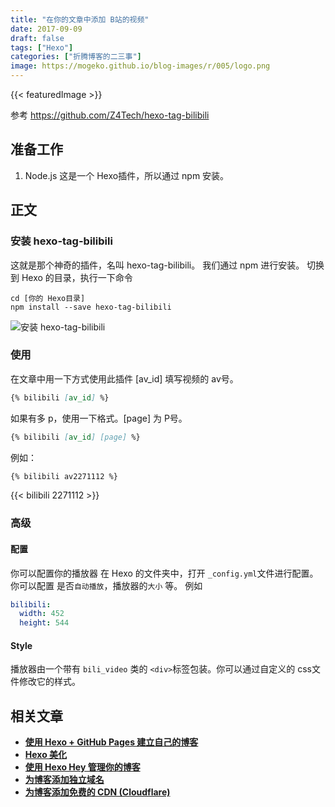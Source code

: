 ```yaml
---
title: "在你的文章中添加 B站的视频"
date: 2017-09-09
draft: false
tags: ["Hexo"]
categories: ["折腾博客的二三事"]
image: https://mogeko.github.io/blog-images/r/005/logo.png
---
```


{{< featuredImage >}}

参考 <https://github.com/Z4Tech/hexo-tag-bilibili>

<!-- more -->

## 准备工作

1. Node.js 这是一个 Hexo插件，所以通过 npm 安装。

## 正文

### 安装 hexo-tag-bilibili

这就是那个神奇的插件，名叫 hexo-tag-bilibili。
我们通过 npm 进行安装。
切换到 Hexo 的目录，执行一下命令

```shell
cd [你的 Hexo目录]
npm install --save hexo-tag-bilibili
```

![安装 hexo-tag-bilibili](https://mogeko.github.io/blog-images/r/005/install_hexo-tag-bilibili.png)

### 使用

在文章中用一下方式使用此插件
[av_id] 填写视频的 av号。

```markdown
{% bilibili [av_id] %}
```

如果有多 p，使用一下格式。[page] 为 P号。

```markdown
{% bilibili [av_id] [page] %}
```

例如：

```markdown
{% bilibili av2271112 %}
```

{{< bilibili 2271112 >}}

### 高级

#### 配置

你可以配置你的播放器
在 Hexo 的文件夹中，打开 `_config.yml`文件进行配置。
你可以配置 是否`自动播放`，播放器的`大小` 等。
例如

```_config.yml
bilibili:
  width: 452
  height: 544
```

#### Style

播放器由一个带有 `bili_video` 类的 `<div>`标签包装。你可以通过自定义的 css文件修改它的样式。

## 相关文章

- [**使用 Hexo + GitHub Pages 建立自己的博客**](https://mogeko.github.io/2017/002/)
- [**Hexo 美化**](https://mogeko.github.io/2017/003/)
- [**使用 Hexo Hey 管理你的博客**](https://mogeko.github.io/2017/004/)
- [**为博客添加独立域名**](https://mogeko.github.io/2019/048/)
- [**为博客添加免费的 CDN (Cloudflare)**](https://mogeko.github.io/2019/056/)
